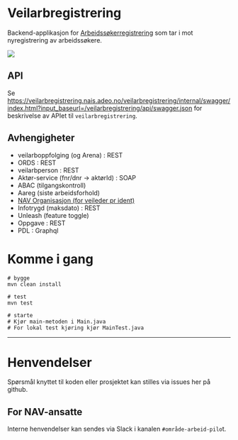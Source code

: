 # Veilarbregistrering

Backend-applikasjon for [Arbeidssøkerregistrering](https://github.com/navikt/arbeidssokerregistrering) som tar i mot nyregistrering av arbeidssøkere.

![](https://github.com/navikt/veilarbregistrering/workflows/Build,%20push,%20deploy%20%F0%9F%92%AA/badge.svg)

## API
Se https://veilarbregistrering.nais.adeo.no/veilarbregistrering/internal/swagger/index.html?input_baseurl=/veilarbregistrering/api/swagger.json 
for beskrivelse av APIet til `veilarbregistrering`.

## Avhengigheter
- veilarboppfolging (og Arena) : REST
- ORDS : REST
- veilarbperson : REST
- Aktør-service (fnr/dnr -> aktørId) : SOAP
- ABAC (tilgangskontroll)
- Aareg (siste arbeidsforhold)
- [NAV Organisasjon (for veileder pr ident)](orgenhet/adapter/Readme.md)
- Infotrygd (maksdato) : REST
- Unleash (feature toggle)
- Oppgave : REST
- PDL : Graphql

# Komme i gang

```
# bygge
mvn clean install 

# test
mvn test

# starte
# Kjør main-metoden i Main.java
# For lokal test kjøring kjør MainTest.java
```

---

# Henvendelser

Spørsmål knyttet til koden eller prosjektet kan stilles via issues her på github.

## For NAV-ansatte

Interne henvendelser kan sendes via Slack i kanalen `#område-arbeid-pilo`t.
